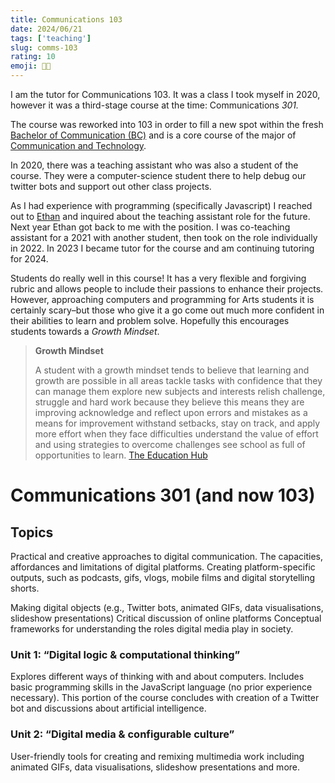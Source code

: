 ```yaml
---
title: Communications 103
date: 2024/06/21
tags: ['teaching']
slug: comms-103
rating: 10
emoji: 🧑‍🏫
---
```


I am the tutor for Communications 103. It was a class I took myself in 2020, however it was a third-stage course at the time: Communications *301.*

The course was reworked into 103 in order to fill a new spot within the fresh [Bachelor of Communication (BC)](https://www.auckland.ac.nz/en/study/study-options/find-a-study-option/bachelor-of-communication.html) and is a core course of the major of [Communication and Technology](https://www.auckland.ac.nz/en/study/study-options/find-a-study-option/communication-and-technology.html).

In 2020, there was a teaching assistant who was also a student of the course. They were a computer-science student there to help debug our twitter bots and support out other class projects.

As I had experience with programming (specifically Javascript) I reached out to [Ethan](http://www.ethanplaut.com) and inquired about the teaching assistant role for the future. Next year Ethan got back to me with the position. I was co-teaching assistant for a 2021 with another student, then took on the role individually in 2022. In 2023 I became tutor for the course and am continuing tutoring for 2024.

Students do really well in this course! It has a very flexible and forgiving rubric and allows people to include their passions to enhance their projects. However, approaching computers and programming for Arts students it is certainly scary–but those who give it a go come out much more confident in their abilities to learn and problem solve. Hopefully this encourages students towards a *Growth Mindset*.

> **Growth Mindset**
> 
> A student with a growth mindset tends to believe that learning and growth are possible in all areas tackle tasks with confidence that they can manage them explore new subjects and interests relish challenge, struggle and hard work because they believe this means they are improving acknowledge and reflect upon errors and mistakes as a means for improvement withstand setbacks, stay on track, and apply more effort when they face difficulties understand the value of effort and using strategies to overcome challenges see school as full of opportunities to learn.
> [The Education Hub](https://theeducationhub.org.nz/an-introduction-to-growth-mindset-2/)


# Communications 301 (and now 103)
## Topics
Practical and creative approaches to digital communication.
The capacities, affordances and limitations of digital platforms.
Creating platform-specific outputs, such as podcasts, gifs, vlogs, mobile films and digital storytelling shorts.

Making digital objects (e.g., Twitter bots, animated GIFs, data visualisations, slideshow presentations)
Critical discussion of online platforms
Conceptual frameworks for understanding the roles digital media play in society.

### Unit 1: “Digital logic & computational thinking”
Explores different ways of thinking with and about computers.
Includes basic programming skills in the JavaScript language (no prior experience necessary).
This portion of the course concludes with creation of a Twitter bot and discussions about artificial intelligence.

### Unit 2: “Digital media & configurable culture”
User-friendly tools for creating and remixing multimedia work including animated GIFs, data visualisations, slideshow presentations and more.
